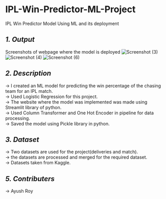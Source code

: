 # **IPL-Win-Predictor-ML-Project**
IPL Win Predictor Model Using ML and its deployment
## *1. Output*
Screenshots of webpage where the model is deployed
![Screenshot (3)](https://user-images.githubusercontent.com/94052139/141647686-61aeace2-68b4-4944-90f6-f4f32a6917fb.png)
![Screenshot (4)](https://user-images.githubusercontent.com/94052139/141647689-7fb2db5a-c2a5-4bbe-87e6-436839df79ff.png)
![Screenshot (6)](https://user-images.githubusercontent.com/94052139/142875601-13fb730d-e21b-4e6b-a91f-c0cd47bdfd8a.png)
## *2. Description*
  -> I created an ML model for predicting the win percentage of the chasing team for an IPL match.<br/> 
  -> Used Logistic Regression for this project.<br/>
  -> The website where the model was implemented was made using Streamlit library of python.<br/>
  -> Used Column Transformer and One Hot Encoder in pipeline for data processing.<br/>
  -> Saved the model using Pickle library in python.<br/>
 ## *3. Dataset*
  -> Two datasets are used for the project(deliveries and match).<br/>
  -> the datasets are processed and merged for the required dataset.<br/>
  -> Datasets taken from Kaggle.<br/>
 ## *5. Contributers*
  -> Ayush Roy<br/>
